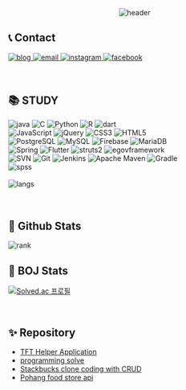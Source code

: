 <div align=center>
  <img alt="header" src="https://capsule-render.vercel.app/api?type=waving&color=auto&height=250&section=header&text=SuHyun%20Kim&fontSize=50">
</div>
<div align=left>
  <h2>📞 Contact</h2>
</div>
<div align=left>
  <a href="https://blog.naver.com/khnemu">
    <img alt ="blog" src="https://img.shields.io/badge/Blog-03C75A?style=for-the-badge&logo=Naver&logoColor=white">
  </a>
   <a href="mailto:khnemu11@gmail.com">
    <img alt ="email" src="https://img.shields.io/badge/email-EA4335?style=for-the-badge&logo=Gmail&logoColor=white">
  </a>
  <a href="https://www.instagram.com/suhyeon8277/">
    <img alt ="instagram" src="https://img.shields.io/badge/instagram-E4405F?style=for-the-badge&logo=Instagram&logoColor=white">
  </a>
  <a href="https://www.facebook.com/profile.php?id=100005031810680">
    <img alt ="facebook" src="https://img.shields.io/badge/Facebook-1877F2?style=for-the-badge&logo=Facebook&logoColor=white">
  </a>
</div>
<br>
<br>
<div align=left>
<h2>📚 STUDY</h2>
</div>
<div align=left>
  <img alt ="java" src="https://img.shields.io/badge/java-007396?style=for-the-badge&logo=Oracle&logoColor=white"> 
  <img alt="C" src ="https://img.shields.io/badge/C-A8B9CC.svg?&style=for-the-badge&logo=C&logoColor=white"/>
  <img alt="Python" src ="https://img.shields.io/badge/Python-3776AB.svg?&style=for-the-badge&logo=Python&logoColor=white"/>
  <img alt="R" src ="https://img.shields.io/badge/R-276DC3.svg?&style=for-the-badge&logo=R&logoColor=white"/>
  <img alt="dart" src ="https://img.shields.io/badge/Dart-0175C2.svg?&style=for-the-badge&logo=Dart&logoColor=white"/>
</div>
<div align=left>
  <img alt="JavaScript" src ="https://img.shields.io/badge/JavaScript-F7DF1E.svg?&style=for-the-badge&logo=JavaScript&logoColor=white"/>
  <img alt="jQuery" src ="https://img.shields.io/badge/jQuery-0769AD.svg?&style=for-the-badge&logo=jQuery&logoColor=white"/>
  <img alt="CSS3" src ="https://img.shields.io/badge/CSS3-1572B6.svg?&style=for-the-badge&logo=CSS3&logoColor=white"/>
  <img alt="HTML5" src ="https://img.shields.io/badge/HTML5-E34F26.svg?&style=for-the-badge&logo=HTML5&logoColor=white"/>
</div>
<div align=left>
  <img alt ="PostgreSQL" src="https://img.shields.io/badge/PostgreSQL-169E1?style=for-the-badge&logo=PostgreSQL&logoColor=white"> 
  <img alt ="MySQL" src="https://img.shields.io/badge/MySQL-4479A1?style=for-the-badge&logo=MySQL&logoColor=white"> 
  <img alt ="Firebase" src="https://img.shields.io/badge/Firebase-FFCA28?style=for-the-badge&logo=Firebase&logoColor=white">
  <img alt ="MariaDB" src="https://img.shields.io/badge/MariaDB-003545?style=for-the-badge&logo=MariaDB&logoColor=white"> 
</div>
<div align=left>
  <img alt ="Spring" src="https://img.shields.io/badge/Spring-6DB33F?style=for-the-badge&logo=Spring&logoColor=white">
  <img alt ="Flutter" src="https://img.shields.io/badge/Flutter-02569B?style=for-the-badge&logo=Flutter&logoColor=white">
  <img alt ="struts2" src="https://img.shields.io/badge/struts2-D22128?style=for-the-badge&logo=Apache&logoColor=white"> 
  <img alt ="egovframework" src="https://img.shields.io/badge/egovframework-007396?style=for-the-badge&logo=egovframework&logoColor=white">
</div>
<div align=left>
  <img alt ="SVN" src="https://img.shields.io/badge/Subversion-809CC9?style=for-the-badge&logo=Subversion&logoColor=white">
  <img alt ="Git" src="https://img.shields.io/badge/Git-F05032?style=for-the-badge&logo=Git&logoColor=white">
  <img alt ="Jenkins" src="https://img.shields.io/badge/Jenkins-D24939?style=for-the-badge&logo=Jenkins&logoColor=white">
  <img alt ="Apache Maven" src="https://img.shields.io/badge/Apache Maven-C71A36?style=for-the-badge&logo=Apache Maven&logoColor=white"> 
  <img alt ="Gradle" src="https://img.shields.io/badge/Gradle-2303A?style=for-the-badge&logo=Gradle&logoColor=white"> 
</div>
<div align=left>
  <img alt ="spss" src="https://img.shields.io/badge/spss-052FAD?style=for-the-badge&logo=IBM&logoColor=white">
</div>
<br>
<div align=left>
  <img alt ="langs" src="https://github-readme-stats.vercel.app/api/top-langs/?username=khnemu11&layout=compact">
<div>
<br>
<br>
<div align=left>
  <h2>👑 Github Stats</h2>
</div>
<div align=left>
  <img alt ="rank" src="https://github-readme-stats.vercel.app/api?username=khnemu11&theme=tokyonight">
  
</div>
<div align=left>
  <h2>👑 BOJ Stats</h2>
</div>
  
[![Solved.ac
프로필](http://mazassumnida.wtf/api/generate_badge?boj=khnemu)](https://solved.ac/khnemu)

<br>
<div align=left>
  <h2>✨ Repository </h2>
  <ul>
    <li><a href="https://github.com/khnemu11/TFT-Helper">TFT Helper Application</a></li>
    <li><a href="https://github.com/khnemu11/totalCodingTest">programming solve</a></li>
    <li><a href="https://github.com/khnemu11/starbucksCloneSpring">Stackbucks clone coding with CRUD</a></li>
    <li><a href="https://github.com/khnemu11/PohangFoodStore">Pohang food store api</a></li>
  </ul>
</div>
